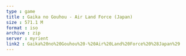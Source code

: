 ```yaml
---
type : game
title : Gaika no Gouhou - Air Land Force (Japan)
size : 571.1 M
format : iso
archive : zip
server : myrient
link2 : Gaika%20no%20Gouhou%20-%20Air%20Land%20Force%20%28Japan%29
---
```

